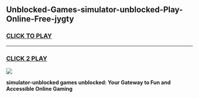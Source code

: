 
## Unblocked-Games-simulator-unblocked-Play-Online-Free-jygty
<h3>
<a href="https://premium76.site?title=simulator-unblocked&ref=26A">CLICK TO PLAY</a></h3>
<hr>

<h3>
<a href="https://premium76.site?title=simulator-unblocked&ref=26A">CLICK 2 PLAY</a>
  
</h3>

<a href="https://premium76.site?title=simulator-unblocked&ref=26A"><img src="https://clearcache.store/games.png"></a>


**simulator-unblocked games unblocked: Your Gateway to Fun and Accessible Online Gaming**
